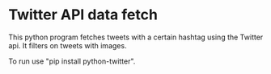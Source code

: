 # Twitter API data fetch

This python program fetches tweets with a certain hashtag using the Twitter api. It filters on tweets with images.

To run use "pip install python-twitter".
